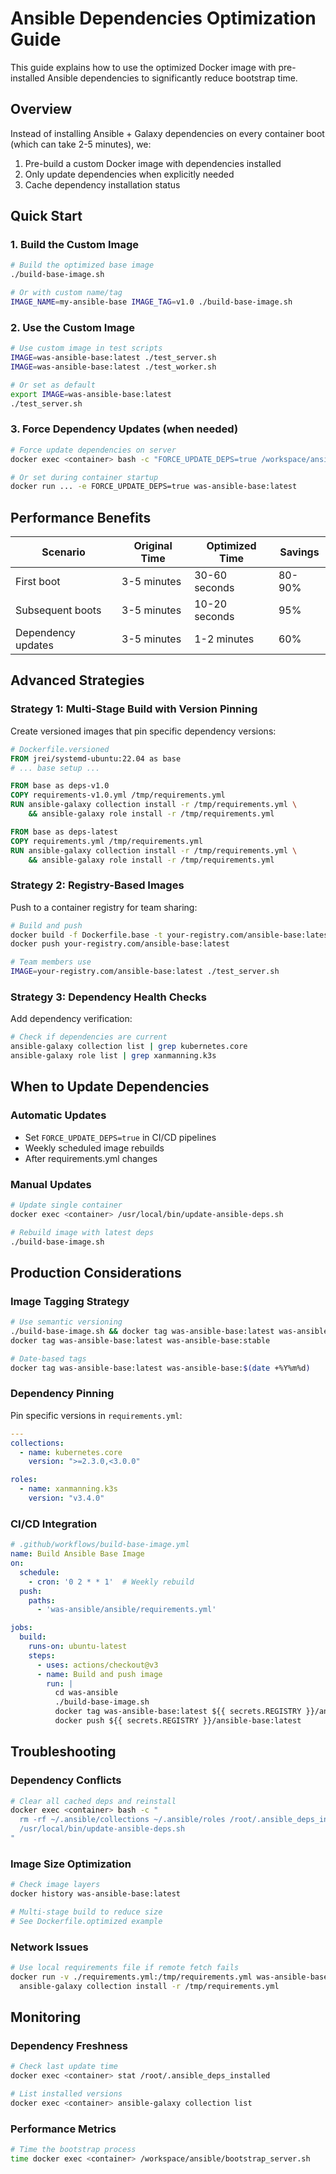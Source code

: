 # Ansible Dependencies Optimization Guide

This guide explains how to use the optimized Docker image with pre-installed Ansible dependencies to significantly reduce bootstrap time.

## Overview

Instead of installing Ansible + Galaxy dependencies on every container boot (which can take 2-5 minutes), we:
1. Pre-build a custom Docker image with dependencies installed
2. Only update dependencies when explicitly needed
3. Cache dependency installation status

## Quick Start

### 1. Build the Custom Image

```bash
# Build the optimized base image
./build-base-image.sh

# Or with custom name/tag
IMAGE_NAME=my-ansible-base IMAGE_TAG=v1.0 ./build-base-image.sh
```

### 2. Use the Custom Image

```bash
# Use custom image in test scripts
IMAGE=was-ansible-base:latest ./test_server.sh
IMAGE=was-ansible-base:latest ./test_worker.sh

# Or set as default
export IMAGE=was-ansible-base:latest
./test_server.sh
```

### 3. Force Dependency Updates (when needed)

```bash
# Force update dependencies on server
docker exec <container> bash -c "FORCE_UPDATE_DEPS=true /workspace/ansible/bootstrap_server.sh"

# Or set during container startup
docker run ... -e FORCE_UPDATE_DEPS=true was-ansible-base:latest
```

## Performance Benefits

| Scenario | Original Time | Optimized Time | Savings |
|----------|---------------|----------------|---------|
| First boot | 3-5 minutes | 30-60 seconds | 80-90% |
| Subsequent boots | 3-5 minutes | 10-20 seconds | 95% |
| Dependency updates | 3-5 minutes | 1-2 minutes | 60% |

## Advanced Strategies

### Strategy 1: Multi-Stage Build with Version Pinning

Create versioned images that pin specific dependency versions:

```dockerfile
# Dockerfile.versioned
FROM jrei/systemd-ubuntu:22.04 as base
# ... base setup ...

FROM base as deps-v1.0
COPY requirements-v1.0.yml /tmp/requirements.yml
RUN ansible-galaxy collection install -r /tmp/requirements.yml \
    && ansible-galaxy role install -r /tmp/requirements.yml

FROM base as deps-latest
COPY requirements.yml /tmp/requirements.yml
RUN ansible-galaxy collection install -r /tmp/requirements.yml \
    && ansible-galaxy role install -r /tmp/requirements.yml
```

### Strategy 2: Registry-Based Images

Push to a container registry for team sharing:

```bash
# Build and push
docker build -f Dockerfile.base -t your-registry.com/ansible-base:latest .
docker push your-registry.com/ansible-base:latest

# Team members use
IMAGE=your-registry.com/ansible-base:latest ./test_server.sh
```

### Strategy 3: Dependency Health Checks

Add dependency verification:

```bash
# Check if dependencies are current
ansible-galaxy collection list | grep kubernetes.core
ansible-galaxy role list | grep xanmanning.k3s
```

## When to Update Dependencies

### Automatic Updates
- Set `FORCE_UPDATE_DEPS=true` in CI/CD pipelines
- Weekly scheduled image rebuilds
- After requirements.yml changes

### Manual Updates
```bash
# Update single container
docker exec <container> /usr/local/bin/update-ansible-deps.sh

# Rebuild image with latest deps
./build-base-image.sh
```

## Production Considerations

### Image Tagging Strategy
```bash
# Use semantic versioning
./build-base-image.sh && docker tag was-ansible-base:latest was-ansible-base:2024.1
docker tag was-ansible-base:latest was-ansible-base:stable

# Date-based tags
docker tag was-ansible-base:latest was-ansible-base:$(date +%Y%m%d)
```

### Dependency Pinning
Pin specific versions in `requirements.yml`:

```yaml
---
collections:
  - name: kubernetes.core
    version: ">=2.3.0,<3.0.0"

roles:
  - name: xanmanning.k3s
    version: "v3.4.0"
```

### CI/CD Integration
```yaml
# .github/workflows/build-base-image.yml
name: Build Ansible Base Image
on:
  schedule:
    - cron: '0 2 * * 1'  # Weekly rebuild
  push:
    paths:
      - 'was-ansible/ansible/requirements.yml'

jobs:
  build:
    runs-on: ubuntu-latest
    steps:
      - uses: actions/checkout@v3
      - name: Build and push image
        run: |
          cd was-ansible
          ./build-base-image.sh
          docker tag was-ansible-base:latest ${{ secrets.REGISTRY }}/ansible-base:latest
          docker push ${{ secrets.REGISTRY }}/ansible-base:latest
```

## Troubleshooting

### Dependency Conflicts
```bash
# Clear all cached deps and reinstall
docker exec <container> bash -c "
  rm -rf ~/.ansible/collections ~/.ansible/roles /root/.ansible_deps_installed
  /usr/local/bin/update-ansible-deps.sh
"
```

### Image Size Optimization
```bash
# Check image layers
docker history was-ansible-base:latest

# Multi-stage build to reduce size
# See Dockerfile.optimized example
```

### Network Issues
```bash
# Use local requirements file if remote fetch fails
docker run -v ./requirements.yml:/tmp/requirements.yml was-ansible-base:latest \
  ansible-galaxy collection install -r /tmp/requirements.yml
```

## Monitoring

### Dependency Freshness
```bash
# Check last update time
docker exec <container> stat /root/.ansible_deps_installed

# List installed versions
docker exec <container> ansible-galaxy collection list
```

### Performance Metrics
```bash
# Time the bootstrap process
time docker exec <container> /workspace/ansible/bootstrap_server.sh
``` 